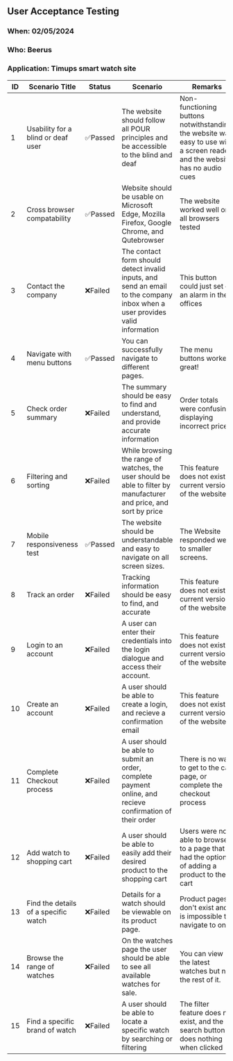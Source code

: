 ## User Acceptance Testing

### When: 02/05/2024

### Who: Beerus

### Application: Timups smart watch site

|ID|Scenario Title|Status|Scenario|Remarks|
|-|-|-|-|-|
|1|Usability for a blind or deaf user|✅Passed|The website should follow all POUR principles and be accessible to the blind and deaf|Non-functioning buttons notwithstanding, the website was easy to use with a screen reader, and the website has no audio cues|
|2|Cross browser compatability|✅Passed|Website should be usable on Microsoft Edge, Mozilla Firefox, Google Chrome, and Qutebrowser|The website worked well on all browsers tested|
|3|Contact the company|❌Failed|The contact form should detect invalid inputs, and send an email to the company inbox when a user provides valid information|This button could just set off an alarm in the offices|
|4|Navigate with menu buttons|✅Passed|You can successfully navigate to different pages.|The menu buttons worked great!|
|5|Check order summary|❌Failed|The summary should be easy to find and understand, and provide accurate information|Order totals were confusing, displaying incorrect prices.|
|6|Filtering and sorting|❌Failed|While browsing the range of watches, the user should be able to filter by manufacturer and price, and sort by price|This feature does not exist in current versions of the website.|
|7|Mobile responsiveness test|✅Passed|The website should be understandable and easy to navigate on all screen sizes.|The Website responded well to smaller screens.|
|8|Track an order|❌Failed|Tracking information should be easy to find, and accurate|This feature does not exist in current versions of the website.|
|9|Login to an account|❌Failed|A user can enter their credentials into the login dialogue and access their account.|This feature does not exist in current versions of the website.|
|10|Create an account|❌Failed|A user should be able to create a login, and recieve a confirmation email|This feature does not exist in current versions of the website.|
|11|Complete Checkout process|❌Failed|A user should be able to submit an order, complete payment online, and recieve confirmation of their order|There is no way to get to the cart page, or complete the checkout process|
|12|Add watch to shopping cart|❌Failed|A user should be able to easily add their desired product to the shopping cart|Users were not able to browse to a page that had the option of adding a product to the cart|
|13|Find the details of a specific watch|❌Failed|Details for a watch should be viewable on its product page. |Product pages don't exist and it is impossible to navigate to one.|
|14|Browse the range of watches|❌Failed|On the watches page the user should be able to see all available watches for sale.|You can view the latest watches but not the rest of it.|
|15|Find a specific brand of watch|❌Failed|A user should be able to locate a specific watch by searching or filtering|The filter feature does not exist, and the search button does nothing when clicked|
